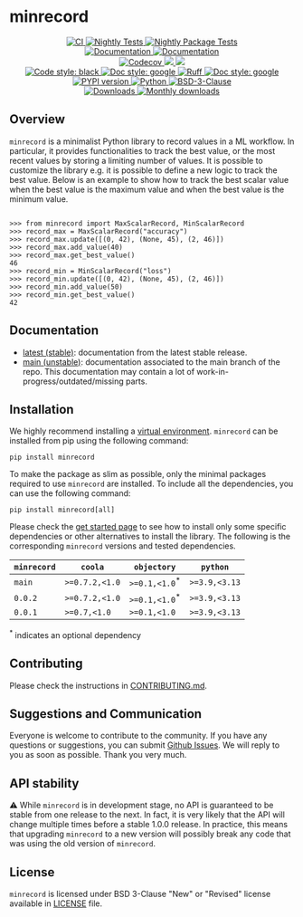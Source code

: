 # minrecord

<p align="center">
    <a href="https://github.com/durandtibo/minrecord/actions">
        <img alt="CI" src="https://github.com/durandtibo/minrecord/workflows/CI/badge.svg">
    </a>
    <a href="https://github.com/durandtibo/minrecord/actions">
        <img alt="Nightly Tests" src="https://github.com/durandtibo/minrecord/workflows/Nightly%20Tests/badge.svg">
    </a>
    <a href="https://github.com/durandtibo/minrecord/actions">
        <img alt="Nightly Package Tests" src="https://github.com/durandtibo/minrecord/workflows/Nightly%20Package%20Tests/badge.svg">
    </a>
    <br/>
    <a href="https://durandtibo.github.io/minrecord/">
        <img alt="Documentation" src="https://github.com/durandtibo/minrecord/workflows/Documentation%20(stable)/badge.svg">
    </a>
    <a href="https://durandtibo.github.io/minrecord/">
        <img alt="Documentation" src="https://github.com/durandtibo/minrecord/workflows/Documentation%20(unstable)/badge.svg">
    </a>
    <br/>
    <a href="https://codecov.io/gh/durandtibo/minrecord">
        <img alt="Codecov" src="https://codecov.io/gh/durandtibo/minrecord/branch/main/graph/badge.svg">
    </a>
    <a href="https://codeclimate.com/github/durandtibo/minrecord/maintainability">
        <img src="https://api.codeclimate.com/v1/badges/d6e3047eedfd2e1e0d86/maintainability" />
    </a>
    <a href="https://codeclimate.com/github/durandtibo/minrecord/test_coverage">
        <img src="https://api.codeclimate.com/v1/badges/d6e3047eedfd2e1e0d86/test_coverage" />
    </a>
    <br/>
    <a href="https://github.com/psf/black">
        <img  alt="Code style: black" src="https://img.shields.io/badge/code%20style-black-000000.svg">
    </a>
    <a href="https://google.github.io/styleguide/pyguide.html#s3.8-comments-and-docstrings">
        <img  alt="Doc style: google" src="https://img.shields.io/badge/%20style-google-3666d6.svg">
    </a>
    <a href="https://github.com/astral-sh/ruff">
        <img src="https://img.shields.io/endpoint?url=https://raw.githubusercontent.com/astral-sh/ruff/main/assets/badge/v2.json" alt="Ruff" style="max-width:100%;">
    </a>
    <a href="https://github.com/guilatrova/tryceratops">
        <img  alt="Doc style: google" src="https://img.shields.io/badge/try%2Fexcept%20style-tryceratops%20%F0%9F%A6%96%E2%9C%A8-black">
    </a>
    <br/>
    <a href="https://pypi.org/project/minrecord/">
        <img alt="PYPI version" src="https://img.shields.io/pypi/v/minrecord">
    </a>
    <a href="https://pypi.org/project/minrecord/">
        <img alt="Python" src="https://img.shields.io/pypi/pyversions/minrecord.svg">
    </a>
    <a href="https://opensource.org/licenses/BSD-3-Clause">
        <img alt="BSD-3-Clause" src="https://img.shields.io/pypi/l/minrecord">
    </a>
    <br/>
    <a href="https://pepy.tech/project/minrecord">
        <img  alt="Downloads" src="https://static.pepy.tech/badge/minrecord">
    </a>
    <a href="https://pepy.tech/project/minrecord">
        <img  alt="Monthly downloads" src="https://static.pepy.tech/badge/minrecord/month">
    </a>
    <br/>
</p>

## Overview

`minrecord` is a minimalist Python library to record values in a ML workflow.
In particular, it provides functionalities to track the best value, or the most recent values by
storing a limiting number of values.
It is possible to customize the library e.g. it is possible to define a new logic to track the best
value.
Below is an example to show how to track the best scalar value when the best value is the maximum
value and when the best value is the minimum value.

```pycon

>>> from minrecord import MaxScalarRecord, MinScalarRecord
>>> record_max = MaxScalarRecord("accuracy")
>>> record_max.update([(0, 42), (None, 45), (2, 46)])
>>> record_max.add_value(40)
>>> record_max.get_best_value()
46
>>> record_min = MinScalarRecord("loss")
>>> record_min.update([(0, 42), (None, 45), (2, 46)])
>>> record_min.add_value(50)
>>> record_min.get_best_value()
42

```

## Documentation

- [latest (stable)](https://durandtibo.github.io/minrecord/): documentation from the latest stable
  release.
- [main (unstable)](https://durandtibo.github.io/minrecord/main/): documentation associated to the
  main branch of the repo. This documentation may contain a lot of work-in-progress/outdated/missing
  parts.

## Installation

We highly recommend installing
a [virtual environment](https://packaging.python.org/guides/installing-using-pip-and-virtual-environments/).
`minrecord` can be installed from pip using the following command:

```shell
pip install minrecord
```

To make the package as slim as possible, only the minimal packages required to use `minrecord` are
installed.
To include all the dependencies, you can use the following command:

```shell
pip install minrecord[all]
```

Please check the [get started page](https://durandtibo.github.io/minrecord/get_started) to see how
to
install only some specific dependencies or other alternatives to install the library.
The following is the corresponding `minrecord` versions and tested dependencies.

| `minrecord` | `coola`        | `objectory`              | `python`      |
|-------------|----------------|--------------------------|---------------|
| `main`      | `>=0.7.2,<1.0` | `>=0.1,<1.0`<sup>*</sup> | `>=3.9,<3.13` |
| `0.0.2`     | `>=0.7.2,<1.0` | `>=0.1,<1.0`<sup>*</sup> | `>=3.9,<3.13` |
| `0.0.1`     | `>=0.7,<1.0`   | `>=0.1,<1.0`             | `>=3.9,<3.13` |

<sup>*</sup> indicates an optional dependency

## Contributing

Please check the instructions in [CONTRIBUTING.md](.github/CONTRIBUTING.md).

## Suggestions and Communication

Everyone is welcome to contribute to the community.
If you have any questions or suggestions, you can
submit [Github Issues](https://github.com/durandtibo/minrecord/issues).
We will reply to you as soon as possible. Thank you very much.

## API stability

:warning: While `minrecord` is in development stage, no API is guaranteed to be stable from one
release to the next.
In fact, it is very likely that the API will change multiple times before a stable 1.0.0 release.
In practice, this means that upgrading `minrecord` to a new version will possibly break any code
that
was using the old version of `minrecord`.

## License

`minrecord` is licensed under BSD 3-Clause "New" or "Revised" license available
in [LICENSE](LICENSE)
file.
